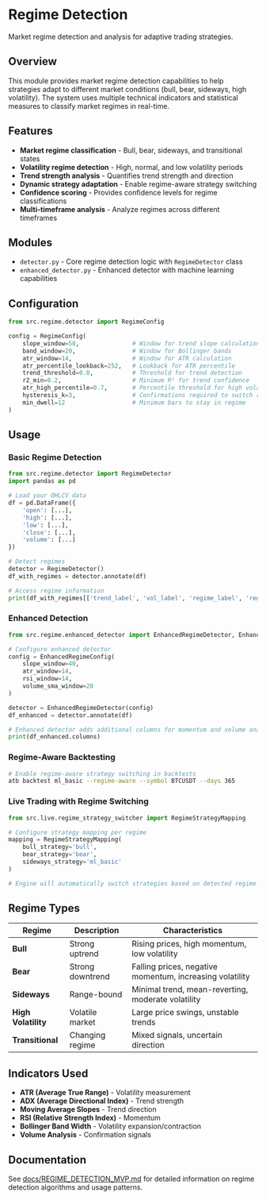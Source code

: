 # Regime Detection

Market regime detection and analysis for adaptive trading strategies.

## Overview

This module provides market regime detection capabilities to help strategies adapt to different market conditions (bull, bear, sideways, high volatility). The system uses multiple technical indicators and statistical measures to classify market regimes in real-time.

## Features

- **Market regime classification** - Bull, bear, sideways, and transitional states
- **Volatility regime detection** - High, normal, and low volatility periods
- **Trend strength analysis** - Quantifies trend strength and direction
- **Dynamic strategy adaptation** - Enable regime-aware strategy switching
- **Confidence scoring** - Provides confidence levels for regime classifications
- **Multi-timeframe analysis** - Analyze regimes across different timeframes

## Modules

- `detector.py` - Core regime detection logic with `RegimeDetector` class
- `enhanced_detector.py` - Enhanced detector with machine learning capabilities

## Configuration

```python
from src.regime.detector import RegimeConfig

config = RegimeConfig(
    slope_window=50,               # Window for trend slope calculation
    band_window=20,                # Window for Bollinger bands
    atr_window=14,                 # Window for ATR calculation
    atr_percentile_lookback=252,   # Lookback for ATR percentile
    trend_threshold=0.0,           # Threshold for trend detection
    r2_min=0.2,                    # Minimum R² for trend confidence
    atr_high_percentile=0.7,       # Percentile threshold for high volatility
    hysteresis_k=3,                # Confirmations required to switch regime
    min_dwell=12                   # Minimum bars to stay in regime
)
```

## Usage

### Basic Regime Detection
```python
from src.regime.detector import RegimeDetector
import pandas as pd

# Load your OHLCV data
df = pd.DataFrame({
    'open': [...],
    'high': [...],
    'low': [...],
    'close': [...],
    'volume': [...]
})

# Detect regimes
detector = RegimeDetector()
df_with_regimes = detector.annotate(df)

# Access regime information
print(df_with_regimes[['trend_label', 'vol_label', 'regime_label', 'regime_confidence']].tail())
```

### Enhanced Detection
```python
from src.regime.enhanced_detector import EnhancedRegimeDetector, EnhancedRegimeConfig

# Configure enhanced detector
config = EnhancedRegimeConfig(
    slope_window=40,
    atr_window=14,
    rsi_window=14,
    volume_sma_window=20
)

detector = EnhancedRegimeDetector(config)
df_enhanced = detector.annotate(df)

# Enhanced detector adds additional columns for momentum and volume analysis
print(df_enhanced.columns)
```

### Regime-Aware Backtesting
```bash
# Enable regime-aware strategy switching in backtests
atb backtest ml_basic --regime-aware --symbol BTCUSDT --days 365
```

### Live Trading with Regime Switching
```python
from src.live.regime_strategy_switcher import RegimeStrategyMapping

# Configure strategy mapping per regime
mapping = RegimeStrategyMapping(
    bull_strategy='bull',
    bear_strategy='bear',
    sideways_strategy='ml_basic'
)

# Engine will automatically switch strategies based on detected regime
```

## Regime Types

| Regime | Description | Characteristics |
|--------|-------------|-----------------|
| **Bull** | Strong uptrend | Rising prices, high momentum, low volatility |
| **Bear** | Strong downtrend | Falling prices, negative momentum, increasing volatility |
| **Sideways** | Range-bound | Minimal trend, mean-reverting, moderate volatility |
| **High Volatility** | Volatile market | Large price swings, unstable trends |
| **Transitional** | Changing regime | Mixed signals, uncertain direction |

## Indicators Used

- **ATR (Average True Range)** - Volatility measurement
- **ADX (Average Directional Index)** - Trend strength
- **Moving Average Slopes** - Trend direction
- **RSI (Relative Strength Index)** - Momentum
- **Bollinger Band Width** - Volatility expansion/contraction
- **Volume Analysis** - Confirmation signals

## Documentation

See [docs/REGIME_DETECTION_MVP.md](../../docs/REGIME_DETECTION_MVP.md) for detailed information on regime detection algorithms and usage patterns.